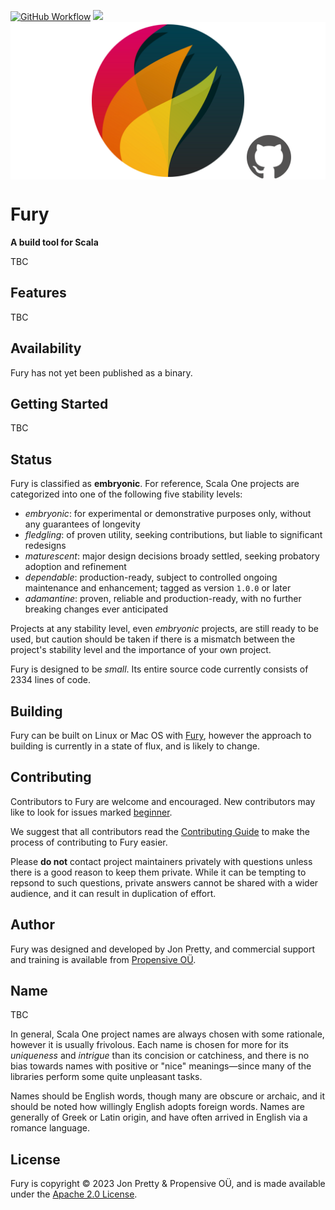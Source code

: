 [<img alt="GitHub Workflow" src="https://img.shields.io/github/actions/workflow/status/propensive/fury/main.yml?style=for-the-badge" height="24">](https://github.com/propensive/fury/actions)
[<img src="https://img.shields.io/discord/633198088311537684?color=8899f7&label=DISCORD&style=for-the-badge" height="24">](https://discord.gg/7b6mpF6Qcf)
<img src="/doc/images/github.png" valign="middle">

# Fury

__A build tool for Scala__

TBC

## Features

TBC


## Availability

Fury has not yet been published as a binary.

## Getting Started

TBC


## Status

Fury is classified as __embryonic__. For reference, Scala One projects are
categorized into one of the following five stability levels:

- _embryonic_: for experimental or demonstrative purposes only, without any guarantees of longevity
- _fledgling_: of proven utility, seeking contributions, but liable to significant redesigns
- _maturescent_: major design decisions broady settled, seeking probatory adoption and refinement
- _dependable_: production-ready, subject to controlled ongoing maintenance and enhancement; tagged as version `1.0.0` or later
- _adamantine_: proven, reliable and production-ready, with no further breaking changes ever anticipated

Projects at any stability level, even _embryonic_ projects, are still ready to
be used, but caution should be taken if there is a mismatch between the
project's stability level and the importance of your own project.

Fury is designed to be _small_. Its entire source code currently consists
of 2334 lines of code.

## Building

Fury can be built on Linux or Mac OS with [Fury](/propensive/fury), however
the approach to building is currently in a state of flux, and is likely to
change.

## Contributing

Contributors to Fury are welcome and encouraged. New contributors may like to look for issues marked
<a href="https://github.com/propensive/fury/labels/beginner">beginner</a>.

We suggest that all contributors read the [Contributing Guide](/contributing.md) to make the process of
contributing to Fury easier.

Please __do not__ contact project maintainers privately with questions unless
there is a good reason to keep them private. While it can be tempting to
repsond to such questions, private answers cannot be shared with a wider
audience, and it can result in duplication of effort.

## Author

Fury was designed and developed by Jon Pretty, and commercial support and training is available from
[Propensive O&Uuml;](https://propensive.com/).



## Name

TBC

In general, Scala One project names are always chosen with some rationale, however it is usually
frivolous. Each name is chosen for more for its _uniqueness_ and _intrigue_ than its concision or
catchiness, and there is no bias towards names with positive or "nice" meanings—since many of the
libraries perform some quite unpleasant tasks.

Names should be English words, though many are obscure or archaic, and it should be noted how
willingly English adopts foreign words. Names are generally of Greek or Latin origin, and have
often arrived in English via a romance language.

## License

Fury is copyright &copy; 2023 Jon Pretty & Propensive O&Uuml;, and is made available under the
[Apache 2.0 License](/license.md).
